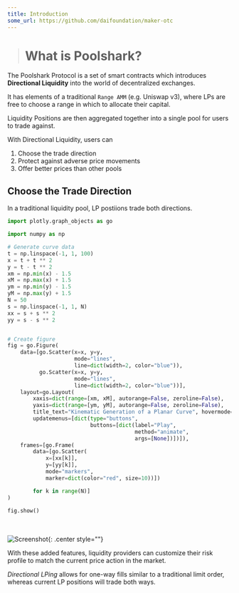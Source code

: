```yaml
---
title: Introduction
some_url: https://github.com/daifoundation/maker-otc
---
```

># **What is Poolshark?**

The Poolshark Protocol is a set of smart contracts which introduces **Directional Liquidity** into the world of decentralized exchanges.

It has elements of a traditional `Range AMM` (e.g. Uniswap v3), where LPs are free to choose a range in which to allocate their capital.

Liquidity Positions are then aggregated together into a single pool for users to trade against.

With Directional Liquidity, users can 

1. Choose the trade direction
2. Protect against adverse price movements
3. Offer better prices than other pools

## **Choose the Trade Direction**

In a traditional liquidity pool, LP postiions trade both directions.


```python
import plotly.graph_objects as go

import numpy as np

# Generate curve data
t = np.linspace(-1, 1, 100)
x = t + t ** 2
y = t - t ** 2
xm = np.min(x) - 1.5
xM = np.max(x) + 1.5
ym = np.min(y) - 1.5
yM = np.max(y) + 1.5
N = 50
s = np.linspace(-1, 1, N)
xx = s + s ** 2
yy = s - s ** 2


# Create figure
fig = go.Figure(
    data=[go.Scatter(x=x, y=y,
                     mode="lines",
                     line=dict(width=2, color="blue")),
          go.Scatter(x=x, y=y,
                     mode="lines",
                     line=dict(width=2, color="blue"))],
    layout=go.Layout(
        xaxis=dict(range=[xm, xM], autorange=False, zeroline=False),
        yaxis=dict(range=[ym, yM], autorange=False, zeroline=False),
        title_text="Kinematic Generation of a Planar Curve", hovermode="closest",
        updatemenus=[dict(type="buttons",
                          buttons=[dict(label="Play",
                                        method="animate",
                                        args=[None])])]),
    frames=[go.Frame(
        data=[go.Scatter(
            x=[xx[k]],
            y=[yy[k]],
            mode="markers",
            marker=dict(color="red", size=10))])

        for k in range(N)]
)

fig.show()
```

<br/><br/>
![Screenshot](book_screenshot.png){: .center style=""}
<br/>

With these added features, liquidity providers can customize their risk profile to match the current price action in the market.

<em>Directional LPing</em> allows for one-way fills similar to a traditional limit order, whereas current LP positions will trade both ways.

<br/><br/>









